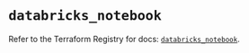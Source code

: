 # `databricks_notebook`

Refer to the Terraform Registry for docs: [`databricks_notebook`](https://registry.terraform.io/providers/databricks/databricks/1.42.0/docs/resources/notebook).
